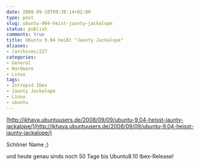 ```yaml
---
date: 2008-09-10T09:38:14+02:00
type: post
slug: ubuntu-904-heist-jaunty-jackalope
status: publish
comments: true
title: Ubuntu 9.04 heißt "Jaunty Jackalope"
aliases:
- /archives/227
categories:
- General
- Hardware
- Linux
tags:
- Intrepid Ibex
- Jaunty Jackalope
- Linux
- ubuntu
---
```


[http://ikhaya.ubuntuusers.de/2008/09/09/ubuntu-9.04-heisst-jaunty-jackalope/](http://ikhaya.ubuntuusers.de/2008/09/09/ubuntu-9.04-heisst-jaunty-jackalope/)

Schöner Name ;)

und heute genau sinds noch 50 Tage bis Ubuntu8.10 Ibex-Release!
